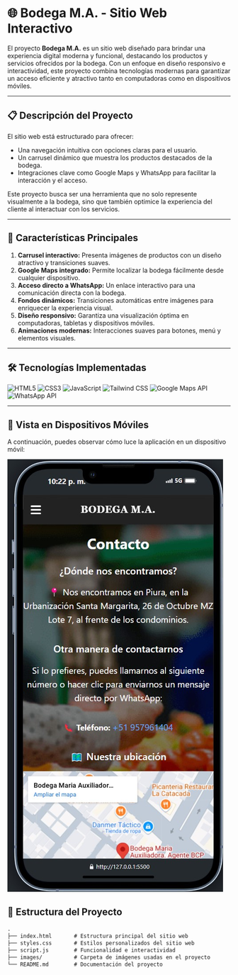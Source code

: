 # 🌐 Bodega M.A. - Sitio Web Interactivo

El proyecto **Bodega M.A.** es un sitio web diseñado para brindar una experiencia digital moderna y funcional, destacando los productos y servicios ofrecidos por la bodega. Con un enfoque en diseño responsivo e interactividad, este proyecto combina tecnologías modernas para garantizar un acceso eficiente y atractivo tanto en computadoras como en dispositivos móviles.

---

## 📋 **Descripción del Proyecto**

El sitio web está estructurado para ofrecer:
- Una navegación intuitiva con opciones claras para el usuario.
- Un carrusel dinámico que muestra los productos destacados de la bodega.
- Integraciones clave como Google Maps y WhatsApp para facilitar la interacción y el acceso.

Este proyecto busca ser una herramienta que no solo represente visualmente a la bodega, sino que también optimice la experiencia del cliente al interactuar con los servicios.

---

## 🚀 **Características Principales**

1. **Carrusel interactivo:** Presenta imágenes de productos con un diseño atractivo y transiciones suaves.
2. **Google Maps integrado:** Permite localizar la bodega fácilmente desde cualquier dispositivo.
3. **Acceso directo a WhatsApp:** Un enlace interactivo para una comunicación directa con la bodega.
4. **Fondos dinámicos:** Transiciones automáticas entre imágenes para enriquecer la experiencia visual.
5. **Diseño responsivo:** Garantiza una visualización óptima en computadoras, tabletas y dispositivos móviles.
6. **Animaciones modernas:** Interacciones suaves para botones, menú y elementos visuales.

---

## 🛠️ Tecnologías Implementadas

![HTML5](https://img.shields.io/badge/HTML5-E34F26?style=for-the-badge&logo=html5&logoColor=white)
![CSS3](https://img.shields.io/badge/CSS3-1572B6?style=for-the-badge&logo=css3&logoColor=white)
![JavaScript](https://img.shields.io/badge/JavaScript-F7DF1E?style=for-the-badge&logo=javascript&logoColor=black)
![Tailwind CSS](https://img.shields.io/badge/Tailwind_CSS-38B2AC?style=for-the-badge&logo=tailwind-css&logoColor=white)
![Google Maps API](https://img.shields.io/badge/Google%20Maps%20API-4285F4?style=for-the-badge&logo=googlemaps&logoColor=white)
![WhatsApp API](https://img.shields.io/badge/WhatsApp-25D366?style=for-the-badge&logo=whatsapp&logoColor=white)


---
## 📱 Vista en Dispositivos Móviles

A continuación, puedes observar cómo luce la aplicación en un dispositivo móvil:

![Vista móvil](/images/Vista-Movil.jpg)

## 📂 **Estructura del Proyecto**

```plaintext
.
├── index.html       # Estructura principal del sitio web
├── styles.css       # Estilos personalizados del sitio web
├── script.js        # Funcionalidad e interactividad
├── images/          # Carpeta de imágenes usadas en el proyecto
└── README.md        # Documentación del proyecto
